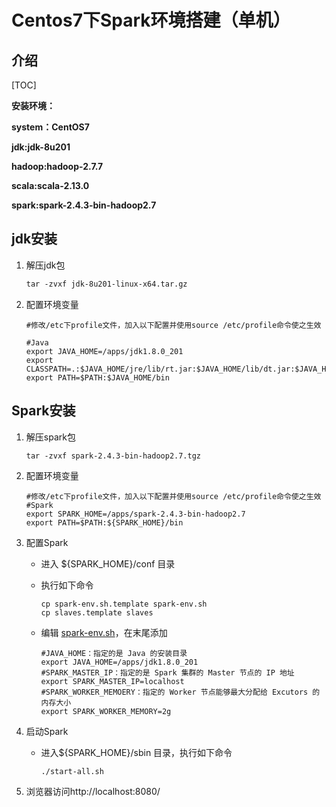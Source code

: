 # Centos7下Spark环境搭建（单机）

## 介绍

[TOC]

**安装环境：**

**system：CentOS7**

**jdk:jdk-8u201**

**hadoop:hadoop-2.7.7**

**scala:scala-2.13.0**

**spark:spark-2.4.3-bin-hadoop2.7**

## jdk安装

1. 解压jdk包

   ```html
   tar -zvxf jdk-8u201-linux-x64.tar.gz
   ```

2. 配置环境变量

   ```
   #修改/etc下profile文件，加入以下配置并使用source /etc/profile命令使之生效
   
   #Java
   export JAVA_HOME=/apps/jdk1.8.0_201
   export CLASSPATH=.:$JAVA_HOME/jre/lib/rt.jar:$JAVA_HOME/lib/dt.jar:$JAVA_HOME/lib/tools.jar 
   export PATH=$PATH:$JAVA_HOME/bin
   ```

## Spark安装

1. 解压spark包

   ```html
   tar -zvxf spark-2.4.3-bin-hadoop2.7.tgz
   ```

2. 配置环境变量

   ```
   #修改/etc下profile文件，加入以下配置并使用source /etc/profile命令使之生效
   #Spark
   export SPARK_HOME=/apps/spark-2.4.3-bin-hadoop2.7
   export PATH=$PATH:${SPARK_HOME}/bin
   ```

3. 配置Spark

   - 进入 ${SPARK_HOME}/conf 目录

   - 执行如下命令

     ```
     cp spark-env.sh.template spark-env.sh
     cp slaves.template slaves
     ```

   - 编辑 [spark-env.sh](http://spark-env.sh/)，在末尾添加

     ```shell
     #JAVA_HOME：指定的是 Java 的安装目录
     export JAVA_HOME=/apps/jdk1.8.0_201
     #SPARK_MASTER_IP：指定的是 Spark 集群的 Master 节点的 IP 地址
     export SPARK_MASTER_IP=localhost
     #SPARK_WORKER_MEMOERY：指定的 Worker 节点能够最大分配给 Excutors 的内存大小
     export SPARK_WORKER_MEMORY=2g
     ```

4. 启动Spark

   - 进入${SPARK_HOME}/sbin 目录，执行如下命令

     ```
     ./start-all.sh
     ```

5. 浏览器访问http://localhost:8080/